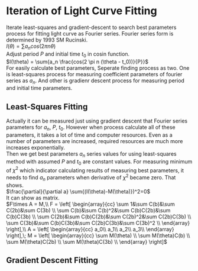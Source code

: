 # Iteration of Light Curve Fitting   
Iterate least-squares and gradient-descent to search best parameters process for fitting light curve as Fourier series. Fourier series form is determined by 1993 SM Rucinski.   
$I(\theta) = \sum{a_n cos(2 \pi n \theta)}$   
Adjust period $P$ and initial time $t_0$ in cosin function.   
$I(\theta) = \sum{a_n \frac{cos(2 \pi n (\theta - t_0))}{P}}$   
For easily calculate best parameters, Seperate finding process as two. 
One is least-squares process for measuring coefficient parameters of fourier series as $a_n$. 
And other is gradienr descent process for measuring period and initial time parameters.   
   
## Least-Squares Fitting
Actually it can be measured just using gradient descent that Fourier series parameters for $a_n$, $P$, $t_0$. 
However when process calculate all of these parameters, it takes a lot of time and computer resources. 
Even as a number of parameters are increased, required resources are much more increases exponentially.   
Then we get best parameters $a_n$ series values for using least-squares method with assumed $P$ and $t_0$ are constant values. 
For measuring minimum of $\chi^2$ which indicator calculating results of measuring best parameters, it needs to find $a_n$ parameters when derivative of $\chi^2$ became zero.
That shows.   
$\frac{\partial}{\partial a} \sum{(I(\theta)-M(\theta)})^2=0$   
It can show as matrix.   
$F\times A = M,\\
F = \left[
\begin{array}{cc}
    \sum 1&\sum C(b)&\sum C(2b)&\sum C(3b) \\
    \sum C(b)&\sum C(b)^2&\sum C(b)C(2b)&\sum C(b)C(3b) \\
\sum C(2b)&\sum C(b)C(2b)&\sum C(2b)^2&\sum C(2b)C(3b) \\
\sum C(3b)&\sum C(b)C(3b)&\sum C(2b)C(3b)&\sum C(3b)^2 \\
\end{array}
\right],\\
A = \left[
\begin{array}{cc}
    a_0\\
    a_1\\
    a_2\\
    a_3\\
\end{array}
\right],\;
M = \left[
\begin{array}{cc}
    \sum M(\theta) \\
    \sum M(\theta)C(b) \\
    \sum M(\theta)C(2b) \\
    \sum M(\theta)C(3b) \\
\end{array}
\right]$   


## Gradient Descent Fitting   
